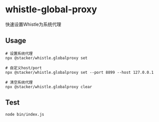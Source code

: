 # whistle-global-proxy
快速设置Whistle为系统代理

## Usage

```shell
# 设置系统代理
npx @stacker/whistle.globalproxy set

# 自定义host/port
npx @stacker/whistle.globalproxy set --port 8899 --host 127.0.0.1

# 清空系统代理
npx @stacker/whistle.globalproxy clear
```

## Test

```shell
node bin/index.js
```
